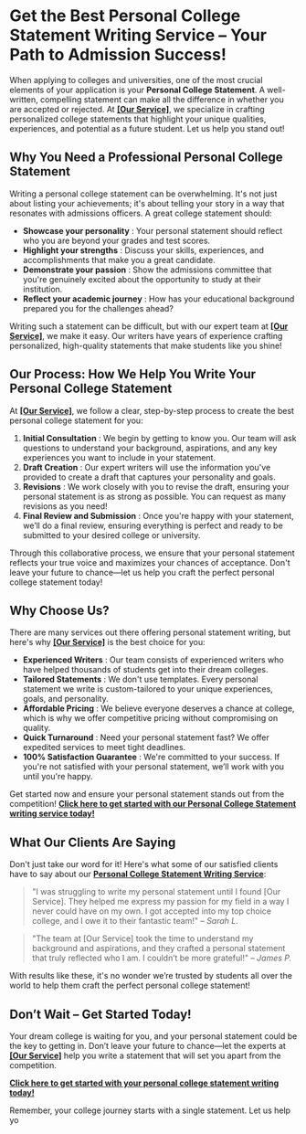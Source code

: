 # Get the Best Personal College Statement Writing Service – Your Path to Admission Success!

When applying to colleges and universities, one of the most crucial elements of your application is your **Personal College Statement**. A well-written, compelling statement can make all the difference in whether you are accepted or rejected. At **[[Our Service]](https://tinyurl.com/topessay?keyword=personal+college+statement)**, we specialize in crafting personalized college statements that highlight your unique qualities, experiences, and potential as a future student. Let us help you stand out!

## Why You Need a Professional Personal College Statement

Writing a personal college statement can be overwhelming. It's not just about listing your achievements; it's about telling your story in a way that resonates with admissions officers. A great college statement should:

- **Showcase your personality** : Your personal statement should reflect who you are beyond your grades and test scores.
- **Highlight your strengths** : Discuss your skills, experiences, and accomplishments that make you a great candidate.
- **Demonstrate your passion** : Show the admissions committee that you're genuinely excited about the opportunity to study at their institution.
- **Reflect your academic journey** : How has your educational background prepared you for the challenges ahead?

Writing such a statement can be difficult, but with our expert team at **[[Our Service]](https://tinyurl.com/topessay?keyword=personal+college+statement)**, we make it easy. Our writers have years of experience crafting personalized, high-quality statements that make students like you shine!

## Our Process: How We Help You Write Your Personal College Statement

At **[[Our Service]](https://tinyurl.com/topessay?keyword=personal+college+statement)**, we follow a clear, step-by-step process to create the best personal college statement for you:

1. **Initial Consultation** : We begin by getting to know you. Our team will ask questions to understand your background, aspirations, and any key experiences you want to include in your statement.
2. **Draft Creation** : Our expert writers will use the information you've provided to create a draft that captures your personality and goals.
3. **Revisions** : We work closely with you to revise the draft, ensuring your personal statement is as strong as possible. You can request as many revisions as you need!
4. **Final Review and Submission** : Once you're happy with your statement, we’ll do a final review, ensuring everything is perfect and ready to be submitted to your desired college or university.

Through this collaborative process, we ensure that your personal statement reflects your true voice and maximizes your chances of acceptance. Don't leave your future to chance—let us help you craft the perfect personal college statement today!

## Why Choose Us?

There are many services out there offering personal statement writing, but here's why **[[Our Service]](https://tinyurl.com/topessay?keyword=personal+college+statement)** is the best choice for you:

- **Experienced Writers** : Our team consists of experienced writers who have helped thousands of students get into their dream colleges.
- **Tailored Statements** : We don't use templates. Every personal statement we write is custom-tailored to your unique experiences, goals, and personality.
- **Affordable Pricing** : We believe everyone deserves a chance at college, which is why we offer competitive pricing without compromising on quality.
- **Quick Turnaround** : Need your personal statement fast? We offer expedited services to meet tight deadlines.
- **100% Satisfaction Guarantee** : We're committed to your success. If you're not satisfied with your personal statement, we’ll work with you until you're happy.

Get started now and ensure your personal statement stands out from the competition! **[Click here to get started with our Personal College Statement writing service today!](https://tinyurl.com/topessay?keyword=personal+college+statement)**

## What Our Clients Are Saying

Don't just take our word for it! Here's what some of our satisfied clients have to say about our **[Personal College Statement Writing Service](https://tinyurl.com/topessay?keyword=personal+college+statement)**:

> "I was struggling to write my personal statement until I found [Our Service]. They helped me express my passion for my field in a way I never could have on my own. I got accepted into my top choice college, and I owe it to their fantastic team!" – _Sarah L._

> "The team at [Our Service] took the time to understand my background and aspirations, and they crafted a personal statement that truly reflected who I am. I couldn’t be more grateful!" – _James P._

With results like these, it's no wonder we’re trusted by students all over the world to help them craft the perfect personal college statement!

## Don’t Wait – Get Started Today!

Your dream college is waiting for you, and your personal statement could be the key to getting in. Don’t leave your future to chance—let the experts at **[[Our Service]](https://tinyurl.com/topessay?keyword=personal+college+statement)** help you write a statement that will set you apart from the competition.

**[Click here to get started with your personal college statement writing today!](https://tinyurl.com/topessay?keyword=personal+college+statement)**

Remember, your college journey starts with a single statement. Let us help yo

